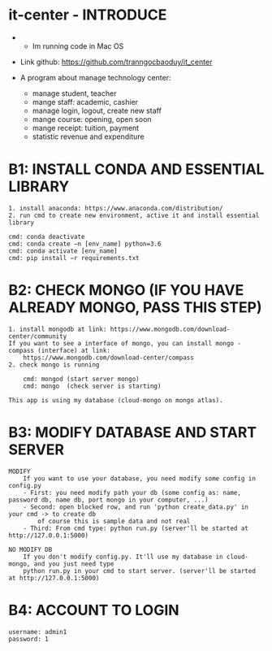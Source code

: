# it-center - INTRODUCE 
- * Im running code in Mac OS 

- Link github: https://github.com/tranngocbaoduy/it_center

- A program about manage technology center: 
    + manage student, teacher
    + mange staff: academic, cashier
    + manage login, logout, create new staff
    + mange course: opening, open soon
    + mange receipt: tuition, payment
    + statistic revenue and expenditure
    

# B1: INSTALL CONDA AND ESSENTIAL LIBRARY
    
    1. install anaconda: https://www.anaconda.com/distribution/
    2. run cmd to create new environment, active it and install essential library

    cmd: conda deactivate 
    cmd: conda create −n [env_name] python=3.6     
    cmd: conda activate [env_name]
    cmd: pip install −r requirements.txt
    

# B2: CHECK MONGO (IF YOU HAVE ALREADY MONGO, PASS THIS STEP)
    
    1. install mongodb at link: https://www.mongodb.com/download-center/community
    If you want to see a interface of mongo, you can install mongo - compass (interface) at link: 
    	https://www.mongodb.com/download-center/compass
    2. check mongo is running 

        cmd: mongod (start server mongo)
    	cmd: mongo  (check server is starting)

    This app is using my database (cloud-mongo on mongo atlas). 

# B3: MODIFY DATABASE AND START SERVER
    MODIFY
        If you want to use your database, you need modify some config in config.py
        - First: you need modify path your db (some config as: name, password db, name db, port mongo in your computer, ...)
        - Second: open blocked row, and run 'python create_data.py' in your cmd -> to create db
            of course this is sample data and not real
        - Third: From cmd type: python run.py (server'll be started at http://127.0.0.1:5000)
    
    NO MODIFY DB
        If you don't modify config.py. It'll use my database in cloud-mongo, and you just need type
        python run.py in your cmd to start server. (server'll be started at http://127.0.0.1:5000)

# B4: ACCOUNT TO LOGIN
    username: admin1
    password: 1
        